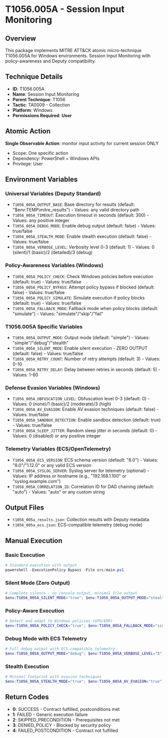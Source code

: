 # T1056.005A - Session Input Monitoring

## Overview
This package implements MITRE ATT&CK atomic micro-technique T1056.005A for Windows environments. Session Input Monitoring with policy-awareness and Deputy compatibility.

## Technique Details
- **ID**: T1056.005A
- **Name**: Session Input Monitoring
- **Parent Technique**: T1056
- **Tactic**: TA0009 - Collection
- **Platform**: Windows
- **Permissions Required**: **User**

## Atomic Action
**Single Observable Action**: monitor input activity for current session ONLY
- Scope: One specific action
- Dependency: PowerShell + Windows APIs
- Privilege: User

## Environment Variables

### Universal Variables (Deputy Standard)
- `T1056_005A_OUTPUT_BASE`: Base directory for results (default: "$env:TEMP\mitre_results") - Values: any valid directory path
- `T1056_005A_TIMEOUT`: Execution timeout in seconds (default: 300) - Values: any positive integer
- `T1056_005A_DEBUG_MODE`: Enable debug output (default: false) - Values: true/false
- `T1056_005A_STEALTH_MODE`: Enable stealth execution (default: false) - Values: true/false
- `T1056_005A_VERBOSE_LEVEL`: Verbosity level 0-3 (default: 1) - Values: 0 (silent)/1 (basic)/2 (detailed)/3 (debug)

### Policy-Awareness Variables (Windows)
- `T1056_005A_POLICY_CHECK`: Check Windows policies before execution (default: true) - Values: true/false
- `T1056_005A_POLICY_BYPASS`: Attempt policy bypass if blocked (default: false) - Values: true/false
- `T1056_005A_POLICY_SIMULATE`: Simulate execution if policy blocks (default: true) - Values: true/false
- `T1056_005A_FALLBACK_MODE`: Fallback mode when policy blocks (default: "simulate") - Values: "simulate"/"skip"/"fail"

### T1056.005A Specific Variables
- `T1056_005A_OUTPUT_MODE`: Output mode (default: "simple") - Values: "simple"/"debug"/"stealth"
- `T1056_005A_SILENT_MODE`: Enable silent execution - ZERO OUTPUT (default: false) - Values: true/false
- `T1056_005A_RETRY_COUNT`: Number of retry attempts (default: 3) - Values: 0-10
- `T1056_005A_RETRY_DELAY`: Delay between retries in seconds (default: 5) - Values: 1-60

### Defense Evasion Variables (Windows)
- `T1056_005A_OBFUSCATION_LEVEL`: Obfuscation level 0-3 (default: 0) - Values: 0 (none)/1 (basic)/2 (moderate)/3 (high)
- `T1056_005A_AV_EVASION`: Enable AV evasion techniques (default: false) - Values: true/false
- `T1056_005A_SANDBOX_DETECTION`: Enable sandbox detection (default: true) - Values: true/false
- `T1056_005A_SLEEP_JITTER`: Random sleep jitter in seconds (default: 0) - Values: 0 (disabled) or any positive integer

### Telemetry Variables (ECS/OpenTelemetry)
- `T1056_005A_ECS_VERSION`: ECS schema version (default: "8.0") - Values: "8.0"/"1.12.0" or any valid ECS version
- `T1056_005A_SYSLOG_SERVER`: Syslog server for telemetry (optional) - Values: IP address or hostname (e.g., "192.168.1.100" or "syslog.example.com")
- `T1056_005A_CORRELATION_ID`: Correlation ID for DAG chaining (default: "auto") - Values: "auto" or any custom string

## Output Files
- `t1056_005a_results.json`: Collection results with Deputy metadata
- `t1056_005a_ecs.json`: ECS-compatible telemetry (debug mode)

## Manual Execution

### Basic Execution
```powershell
# Standard execution with output
powershell -ExecutionPolicy Bypass -File src/main.ps1
```

### Silent Mode (Zero Output)
```powershell
# Complete silence - no console output, minimal file output
$env:T1056_005A_SILENT_MODE="true"; $env:T1056_005A_OUTPUT_MODE="stealth"; powershell -ExecutionPolicy Bypass -File src/main.ps1
```

### Policy-Aware Execution
```powershell
# Detect and adapt to Windows policies (GPO/EDR)
$env:T1056_005A_POLICY_CHECK="true"; $env:T1056_005A_FALLBACK_MODE="simulate"; powershell -ExecutionPolicy Bypass -File src/main.ps1
```

### Debug Mode with ECS Telemetry
```powershell
# Full debug output with ECS-compatible telemetry
$env:T1056_005A_OUTPUT_MODE="debug"; $env:T1056_005A_VERBOSE_LEVEL="3"; $env:T1056_005A_ECS_VERSION="8.0"; powershell -ExecutionPolicy Bypass -File src/main.ps1
```

### Stealth Execution
```powershell
# Minimal footprint with evasion techniques
$env:T1056_005A_STEALTH_MODE="true"; $env:T1056_005A_AV_EVASION="true"; $env:T1056_005A_OBFUSCATION_LEVEL="2"; powershell -ExecutionPolicy Bypass -File src/main.ps1
```

## Return Codes
- **0**: SUCCESS - Contract fulfilled, postconditions met
- **1**: FAILED - Generic execution failure
- **2**: SKIPPED_PRECONDITION - Prerequisites not met
- **3**: DENIED_POLICY - Blocked by security policy
- **4**: FAILED_POSTCONDITION - Contract not fulfilled